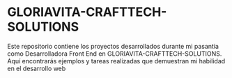 # GLORIAVITA-CRAFTTECH-SOLUTIONS
Este repositorio contiene los proyectos desarrollados durante mi pasantía como Desarrolladora Front End en GLORIAVITA-CRAFTTECH-SOLUTIONS. Aquí encontrarás ejemplos y tareas realizadas que demuestran mi habilidad en el desarrollo web
